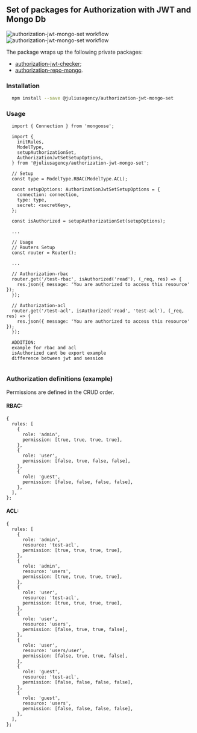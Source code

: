## Set of packages for Authorization with JWT and Mongo Db
![authorization-jwt-mongo-set workflow](https://github.com/juliusagency/jla-node-monorepo/actions/workflows/authorization-jwt-mongo-set-test.yaml/badge.svg)
![authorization-jwt-mongo-set workflow](https://github.com/juliusagency/jla-node-monorepo/actions/workflows/authorization-jwt-mongo-set-github.yaml/badge.svg)

The package wraps up the following private packages:
  - [authorization-jwt-checker](https://github.com/JuliusAgency/jla-node-monorepo/pkgs/npm/authorization-jwt-checker);
  - [authorization-repo-mongo](https://github.com/JuliusAgency/jla-node-monorepo/pkgs/npm/authorization-repo-mongo).

### Installation
```bash
  npm install --save @juliusagency/authorization-jwt-mongo-set
```

### Usage  
```
  import { Connection } from 'mongoose';

  import {
    initRules,
    ModelType,
    setupAuthorizationSet,
    AuthorizationJwtSetSetupOptions,
  } from '@juliusagency/authorization-jwt-mongo-set';

  // Setup
  const type = ModelType.RBAC(ModelType.ACL);

  const setupOptions: AuthorizationJwtSetSetupOptions = {
    connection: connection,
    type: type,
    secret: <secretKey>,
  };

  const isAuthorized = setupAuthorizationSet(setupOptions);

  ...

  // Usage
  // Routers Setup
  const router = Router();
  
  ...

  // Authorization-rbac
  router.get('/test-rbac', isAuthorized('read'), (_req, res) => {
    res.json({ message: 'You are authorized to access this resource' });
  });

  // Authorization-acl
  router.get('/test-acl', isAuthorized('read', 'test-acl'), (_req, res) => {
    res.json({ message: 'You are authorized to access this resource' });
  });

  ADDITION:
  example for rbac and acl
  isAuthorized cant be export example
  difference between jwt and session
  
```

### Authorization definitions (example)
Permissions are defined in the CRUD order.

#### RBAC:
```
{
  rules: [
    {
      role: 'admin',
      permission: [true, true, true, true],
    },
    {
      role: 'user',
      permission: [false, true, false, false],
    },
    {
      role: 'guest',
      permission: [false, false, false, false],
    },
  ],
};
```

#### ACL:
```
{
  rules: [
    {
      role: 'admin',
      resource: 'test-acl',
      permission: [true, true, true, true],
    },
    {
      role: 'admin',
      resource: 'users',
      permission: [true, true, true, true],
    },
    {
      role: 'user',
      resource: 'test-acl',
      permission: [true, true, true, true],
    },
    {
      role: 'user',
      resource: 'users',
      permission: [false, true, true, false],
    },
    {
      role: 'user',
      resource: 'users/user',
      permission: [false, true, true, false],
    },
    {
      role: 'guest',
      resource: 'test-acl',
      permission: [false, false, false, false],
    },
    {
      role: 'guest',
      resource: 'users',
      permission: [false, false, false, false],
    },
  ],
};
```
